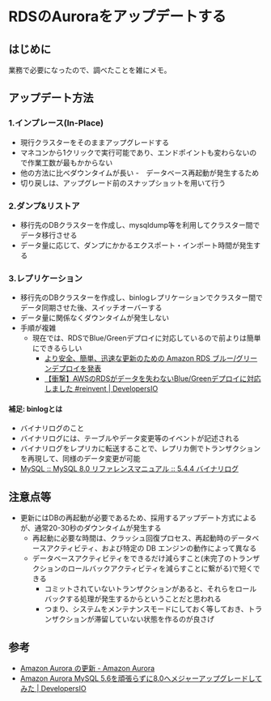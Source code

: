 # RDSのAuroraをアップデートする
## はじめに

業務で必要になったので、調べたことを雑にメモ。

## アップデート方法

### 1.インプレース(In-Place)

- 現行クラスターをそのままアップグレードする
- マネコンから1クリックで実行可能であり、エンドポイントも変わらないので作業工数が最もかからない
- 他の方法に比べダウンタイムが長い
  -　データベース再起動が発生するため
- 切り戻しは、アップグレード前のスナップショットを用いて行う

### 2.ダンプ&リストア

- 移行先のDBクラスターを作成し、mysqldump等を利用してクラスター間でデータ移行させる
- データ量に応じて、ダンプにかかるエクスポート・インポート時間が発生する

### 3.レプリケーション

- 移行先のDBクラスターを作成し、binlogレプリケーションでクラスター間でデータ同期させた後、スイッチオーバーする
- データ量に関係なくダウンタイムが発生しない
- 手順が複雑
  - 現在では、RDSでBlue/Greenデプロイに対応しているので前よりは簡単にできるらしい
    - [より安全、簡単、迅速な更新のための Amazon RDS ブルー/グリーンデプロイを発表](https://aws.amazon.com/jp/about-aws/whats-new/2022/11/amazon-rds-blue-green-deployments-safer-simpler-faster-updates/)
    - [【衝撃】AWSのRDSがデータを失わないBlue/Greenデプロイに対応しました #reinvent | DevelopersIO](https://dev.classmethod.jp/articles/rds-bg-deploy/)

#### 補足: binlogとは

- バイナリログのこと
- バイナリログには、テーブルやデータ変更等のイベントが記述される
- バイナリログをレプリカに転送することで、レプリカ側でトランザクションを再現して、同様のデータ変更が可能
- [MySQL :: MySQL 8.0 リファレンスマニュアル :: 5.4.4 バイナリログ](https://dev.mysql.com/doc/refman/8.0/ja/binary-log.html)


## 注意点等

- 更新にはDBの再起動が必要であるため、採用するアップデート方式によるが、通常20-30秒のダウンタイムが発生する
  - 再起動に必要な時間は、クラッシュ回復プロセス、再起動時のデータベースアクティビティ、および特定の DB エンジンの動作によって異なる
  - データベースアクティビティをできるだけ減らすこと(未完了のトランザクションのロールバックアクティビティを減らすことに繋がる)で短くできる
    - コミットされていないトランザクションがあると、それらをロールバックする処理が発生するからということだと思われる
    - つまり、システムをメンテナンスモードにしておく等しておき、トランザクションが滞留していない状態を作るのが良さげ

## 参考

- [Amazon Aurora の更新 - Amazon Aurora](https://docs.aws.amazon.com/ja_jp/AmazonRDS/latest/AuroraUserGuide/Aurora.Updates.html)
- [Amazon Aurora MySQL 5.6を頑張らずに8.0へメジャーアップグレードしてみた | DevelopersIO](https://dev.classmethod.jp/articles/upgrade-aurora-mysql-5-6-to-8-0-simple-stupid/)
